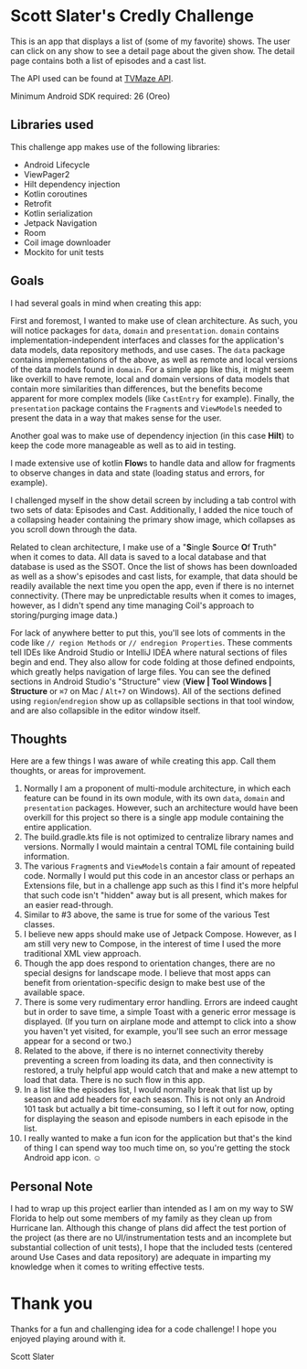 # Scott Slater's Credly Challenge

This is an app that displays a list of (some of my favorite) shows. The user can click on any show to see a detail page about the given show. The detail page contains both a list of episodes and a cast list.

The API used can be found at [TVMaze API](https://www.tvmaze.com/api).

Minimum Android SDK required: 26 (Oreo)

## Libraries used

This challenge app makes use of the following libraries:

- Android Lifecycle
- ViewPager2
- Hilt dependency injection
- Kotlin coroutines
- Retrofit
- Kotlin serialization
- Jetpack Navigation
- Room
- Coil image downloader
- Mockito for unit tests

## Goals

I had several goals in mind when creating this app:

First and foremost, I wanted to make use of clean architecture. As such, you will notice packages for `data`, `domain` and `presentation`. `domain` contains implementation-independent interfaces and classes for the application's data models, data repository methods, and use cases. The `data` package contains implementations of the above, as well as remote and local versions of the data models found in `domain`. For a simple app like this, it might seem like overkill to have remote, local and domain versions of data models that contain more similarities than differences, but the benefits become apparent for more complex models (like `CastEntry` for example). Finally, the `presentation` package contains the `Fragment`s and `ViewModel`s needed to present the data in a way that makes sense for the user.

Another goal was to make use of dependency injection (in this case **Hilt**) to keep the code more manageable as well as to aid in testing.

I made extensive use of kotlin **Flow**s to handle data and allow for fragments to observe changes in data and state (loading status and errors, for example).

I challenged myself in the show detail screen by including a tab control with two sets of data: Episodes and Cast. Additionally, I added the nice touch of a collapsing header containing the primary show image, which collapses as you scroll down through the data.

Related to clean architecture, I make use of a "**S**ingle **S**ource **O**f **T**ruth" when it comes to data. All data is saved to a local database and that database is used as the SSOT. Once the list of shows has been downloaded as well as a show's episodes and cast lists, for example, that data should be readily available the next time you open the app, even if there is no internet connectivity. (There may be unpredictable results when it comes to images, however, as I didn't spend any time managing Coil's approach to storing/purging image data.)

For lack of anywhere better to put this, you'll see lots of comments in the code like `// region Methods` or `// endregion Properties`. These comments tell IDEs like Android Studio or IntelliJ IDEA where natural sections of files begin and end. They also allow for code folding at those defined endpoints, which greatly helps navigation of large files. You can see the defined sections in Android Studio's "Structure" view (**View | Tool Windows | Structure** or `⌘7` on Mac / `Alt+7` on Windows). All of the sections defined using `region`/`endregion`  show up as collapsible sections in that tool window, and are also collapsible in the editor window itself.

## Thoughts

Here are a few things I was aware of while creating this app. Call them thoughts, or areas for improvement.

1. Normally I am a proponent of multi-module architecture, in which each feature can be found in its own module, with its own `data`, `domain` and `presentation` packages. However, such an architecture would have been overkill for this project so there is a single app module containing the entire application.
2. The build.gradle.kts file is not optimized to centralize library names and versions. Normally I would maintain a central TOML file containing build information.
3. The various `Fragment`s and `ViewModel`s contain a fair amount of repeated code. Normally I would put this code in an ancestor class or perhaps an Extensions file, but in a challenge app such as this I find it's more helpful that such code isn't "hidden" away but is all present, which makes for an easier read-through.
4. Similar to #3 above, the same is true for some of the various Test classes.
5. I believe new apps should make use of Jetpack Compose. However, as I am still very new to Compose, in the interest of time I used the more traditional XML view approach.
6. Though the app does respond to orientation changes, there are no special designs for landscape mode. I believe that most apps can benefit from orientation-specific design to make best use of the available space.
7. There is some very rudimentary error handling. Errors are indeed caught but in order to save time, a simple Toast with a generic error message is displayed. (If you turn on airplane mode and attempt to click into a show you haven't yet visited, for example, you'll see such an error message appear for a second or two.)
8. Related to the above, if there is no internet connectivity thereby preventing a screen from loading its data, and then connectivity is restored, a truly helpful app would catch that and make a new attempt to load that data. There is no such flow in this app.
9. In a list like the episodes list, I would normally break that list up by season and add headers for each season. This is not only an Android 101 task but actually a bit time-consuming, so I left it out for now, opting for displaying the season and episode numbers in each episode in the list.
10. I really wanted to make a fun icon for the application but that's the kind of thing I can spend way too much time on, so you're getting the stock Android app icon. ☺️

## Personal Note
I had to wrap up this project earlier than intended as I am on my way to SW Florida to help out some members of my family as they clean up from Hurricane Ian. Although this change of plans did affect the test portion of the project (as there are no UI/instrumentation tests and an incomplete but substantial collection of unit tests), I hope that the included tests (centered around Use Cases and data repository) are adequate in imparting my knowledge when it comes to writing effective tests.

# Thank you
Thanks for a fun and challenging idea for a code challenge! I hope you enjoyed playing around with it.

Scott Slater